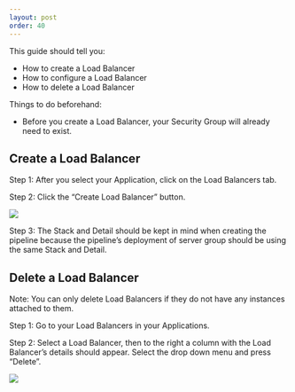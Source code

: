 ```yaml
---
layout: post
order: 40
---
```


This guide should tell you:

- How to create a Load Balancer
- How to configure a Load Balancer
- How to delete a Load Balancer


Things to do beforehand:

- Before you create a Load Balancer, your Security Group will already need to exist. 


## Create a Load Balancer

Step 1: After you select your Application, click on the Load Balancers tab. 

Step 2: Click the “Create Load Balancer” button. 

![](https://d1ax1i5f2y3x71.cloudfront.net/items/3J0z36211O2h3T0e2Q14/Image%202017-03-24%20at%204.50.37%20PM.png)

Step 3: The Stack and Detail should be kept in mind when creating the pipeline because the pipeline’s deployment of server group should be using the same Stack and Detail. 


## Delete a Load Balancer

Note: You can only delete Load Balancers if they do not have any instances attached to them. 

Step 1: Go to your Load Balancers in your Applications.

Step 2: Select a Load Balancer, then to the right a column with the Load Balancer’s details should appear. Select the drop down menu and press “Delete”. 

![](https://d1ax1i5f2y3x71.cloudfront.net/items/461H0a3H1F1G0L1s2538/Image%202017-03-24%20at%204.56.31%20PM.png)
